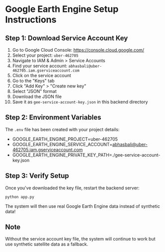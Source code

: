 # Google Earth Engine Setup Instructions

## Step 1: Download Service Account Key

1. Go to Google Cloud Console: https://console.cloud.google.com/
2. Select your project: `uber-462705`
3. Navigate to IAM & Admin > Service Accounts
4. Find your service account: `abhasbali@uber-462705.iam.gserviceaccount.com`
5. Click on the service account
6. Go to the "Keys" tab
7. Click "Add Key" > "Create new key"
8. Select "JSON" format
9. Download the JSON file
10. Save it as `gee-service-account-key.json` in this backend directory

## Step 2: Environment Variables

The `.env` file has been created with your project details:
- GOOGLE_EARTH_ENGINE_PROJECT=uber-462705
- GOOGLE_EARTH_ENGINE_SERVICE_ACCOUNT=abhasbali@uber-462705.iam.gserviceaccount.com
- GOOGLE_EARTH_ENGINE_PRIVATE_KEY_PATH=./gee-service-account-key.json

## Step 3: Verify Setup

Once you've downloaded the key file, restart the backend server:
```
python app.py
```

The system will then use real Google Earth Engine data instead of synthetic data!

## Note
Without the service account key file, the system will continue to work but use synthetic satellite data as a fallback.
